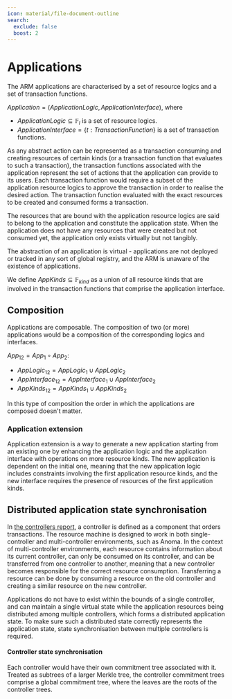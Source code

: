 ```yaml
---
icon: material/file-document-outline
search:
  exclude: false
  boost: 2
---
```


# Applications

The ARM applications are characterised by a set of resource logics and a set of transaction functions.

$Application = (ApplicationLogic, ApplicationInterface)$, where

- $ApplicationLogic \subseteq \mathbb{F}_l$ is a set of resource logics.
- $ApplicationInterface = \{t: TransactionFunction\}$ is a set of transaction functions.

As any abstract action can be represented as a transaction consuming and creating resources of certain kinds (or a transaction function that evaluates to such a transaction), the transaction functions associated with the application represent the set of actions that the application can provide to its users. Each transaction function would require a subset of the application resource logics to approve the transaction in order to realise the desired action. The transaction function evaluated with the exact resources to be created and consumed forms a transaction.

The resources that are bound with the application resource logics are said to belong to the application and constitute the application state. When the application does not have any resources that were created but not consumed yet, the application only exists virtually but not tangibly.

The abstraction of an application is virtual - applications are not deployed or tracked in any sort of global registry, and the ARM is unaware of the existence of applications.

We define $AppKinds \subseteq \mathbb{F}_{kind}$ as a union of all resource kinds that are involved in the transaction functions that comprise the application interface.

## Composition

Applications are composable. The composition of two (or more) applications would be a composition of the corresponding logics and interfaces.

$App_12 = App_1 \circ App_2$:

- $AppLogic_{12} = AppLogic_1 \cup AppLogic_2$
- $AppInterface_{12} = AppInterface_1 \cup AppInterface_2$
- $AppKinds_{12} = AppKinds_1 \cup AppKinds_2$

In this type of composition the order in which the applications are composed doesn't matter.

### Application extension

Application extension is a way to generate a new application starting from an existing one by enhancing the application logic and the application interface with operations on more resource kinds. The new application is dependent on the initial one, meaning that the new application logic includes constraints involving the first application resource kinds, and the new interface requires the presence of resources of the first application kinds.


## Distributed application state synchronisation

In [the controllers report](https://doi.org/10.5281/zenodo.10498997), a controller is defined as a component that
orders transactions. The resource machine is designed to work in both
single-controller and multi-controller environments, such as Anoma. In the
context of multi-controller environments, each resource contains information
about its current controller, can only be consumed on its controller, and can be
transferred from one controller to another, meaning that a new controller
becomes responsible for the correct resource consumption. Transferring a
resource can be done by consuming a resource on the old controller and creating
a similar resource on the new controller.

Applications do not have to exist within the bounds of a single controller, and can maintain a single virtual state while the application resources being distributed among multiple controllers, which forms a distributed application state. To make sure such a distributed state correctly represents the application state, state synchronisation between multiple controllers is required.

#### Controller state synchronisation

Each controller would have their own commitment tree associated with it. Treated as subtrees of a larger Merkle tree, the controller commitment trees comprise a global commitment tree, where the leaves are the roots of the controller trees.
